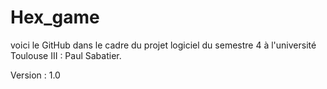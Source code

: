 # Hex_game
voici le GitHub dans le cadre du projet logiciel du semestre 4 à l'université Toulouse III : Paul Sabatier.

Version : 1.0
